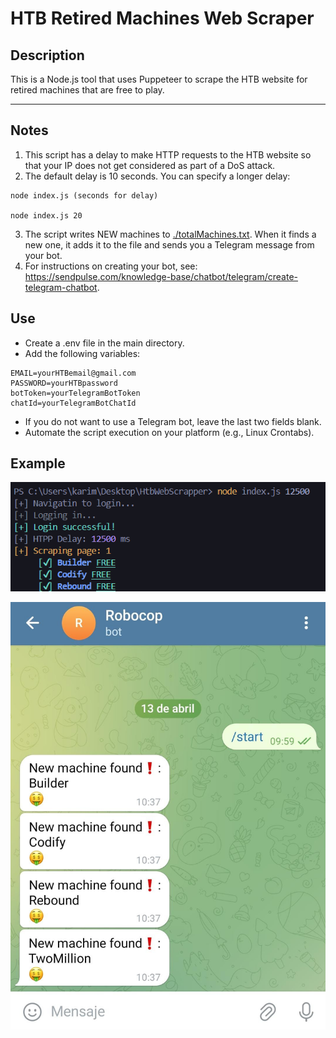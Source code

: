 # HTB Retired Machines Web Scraper
## Description

This is a Node.js tool that uses Puppeteer to scrape the HTB website for retired machines that are free to play.

----
## Notes

1. This script has a delay to make HTTP requests to the HTB website so that your IP does not get considered as part of a DoS attack.
2. The default delay is 10 seconds. You can specify a longer delay:

```shell
node index.js (seconds for delay)

node index.js 20 
```
3. The script writes NEW machines to [./totalMachines.txt](./totalMachinesNames.txt). When it finds a new one, it adds it to the file and sends you a Telegram message from your bot. 
4. For instructions on creating your bot, see: https://sendpulse.com/knowledge-base/chatbot/telegram/create-telegram-chatbot.

## Use
- Create a .env file in the main directory.
- Add the following variables:
```shell
EMAIL=yourHTBemail@gmail.com
PASSWORD=yourHTBpassword
botToken=yourTelegramBotToken
chatId=yourTelegramBotChatId 
```
- If you do not want to use a Telegram bot, leave the last two fields blank.
- Automate the script execution on your platform (e.g., Linux Crontabs).

## Example
![use](./assets/use.png)

![bot](./assets/bot.jpeg)
